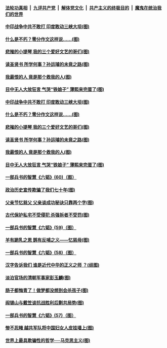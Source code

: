 

####  [法轮功真相](../../../../basic/blob/master/README.md?t=06240802) &nbsp;|&nbsp; [九评共产党](../../../../9ping.md/blob/master/README.md?t=06240802) &nbsp;|&nbsp; [解体党文化](../../../../jtdwh.md/blob/master/README.md?t=06240802)  &nbsp;|&nbsp; [共产主义的终极目的](../../../../gczydzjmd.md/blob/master/README.md?t=06240802) &nbsp;|&nbsp; [魔鬼在统治我们的世界](../../../../mgztzwmdsj.md/blob/master/README.md?t=06240802) 

#### [中印战争中共不敢打 印度敢动三峡大坝(图)](../pages/p6/937491.md?t=06240802) 

#### [什么是不朽？零分作文这样说……(图)](../pages/p6/937290.md?t=06240802) 

#### [悲摧的小提琴 我的三个爱好文艺的哥们(图)](../pages/p6/937171.md?t=06240802) 

#### [读圣贤书 所学何事？孙运璿的未竟之路(图)](../pages/p6/934952.md?t=06240802) 

#### [我最恨的人 竟是那个救我的人(图)](../pages/p6/937293.md?t=06240802) 

#### [目中无人大放狂言 气哭“铁娘子” 薄熙来完蛋了(图)](../pages/p6/936525.md?t=06240802) 

#### [中印战争中共不敢打 印度敢动三峡大坝(图)](../pages/p6/937491.md?t=06240802) 

#### [什么是不朽？零分作文这样说……(图)](../pages/p6/937290.md?t=06240802) 

#### [悲摧的小提琴 我的三个爱好文艺的哥们(图)](../pages/p6/937171.md?t=06240802) 

#### [读圣贤书 所学何事？孙运璿的未竟之路(图)](../pages/p6/934952.md?t=06240802) 

#### [我最恨的人 竟是那个救我的人(图)](../pages/p6/937293.md?t=06240802) 

#### [目中无人大放狂言 气哭“铁娘子” 薄熙来完蛋了(图)](../pages/p6/936525.md?t=06240802) 

#### [一部兵书的智慧《六韬》(60)（图）](../pages/p6/931159.md?t=06240802) 

#### [政治历史宣传欺骗了我们七十年(图)](../pages/p6/937285.md?t=06240802) 

#### [父亲节忆慈父 父亲谈成功秘诀只靠两个字(图)](../pages/p6/934146.md?t=06240802) 

#### [古代保护私宅不受侵犯 杀强拆者不受罚(图)](../pages/p6/936439.md?t=06240802) 

#### [一部兵书的智慧《六韬》(59)（图）](../pages/p6/931156.md?t=06240802) 

#### [羊有跪乳之恩 鹊有反哺之义——忆慈母(图)](../pages/p6/934144.md?t=06240802) 

#### [一部兵书的智慧《六韬》(58)（图）](../pages/p6/931154.md?t=06240802) 

#### [汉字告诉我们 谁是近代中华的正义之师 ？(组图)](../pages/p6/936846.md?t=06240802) 

#### [淡泊官场的清朝军事家彭玉麟(图)](../pages/p6/936845.md?t=06240802) 

#### [肠子都悔青了！做梦都没想到会杀孩子(图)](../pages/p6/935549.md?t=06240802) 

#### [阎锡山与戴笠谈抗战胜利后剿共局势(图)](../pages/p6/936823.md?t=06240802) 

#### [一部兵书的智慧《六韬》(57)（图）](../pages/p6/931152.md?t=06240802) 

#### [惨不忍睹 越共军队将中国妇女人皮挂墙上(图)](../pages/p6/936515.md?t=06240802) 

#### [世界上最具欺骗性的哲学──马克思主义(图)](../pages/p6/936640.md?t=06240802) 

